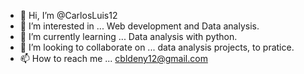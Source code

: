 - 👋 Hi, I’m @CarlosLuis12
- 👀 I’m interested in ... Web development and Data analysis.
- 🌱 I’m currently learning ... Data analysis with python.
- 💞️ I’m looking to collaborate on ... data analysis projects, to pratice.
- 📫 How to reach me ... cbldeny12@gmail.com
